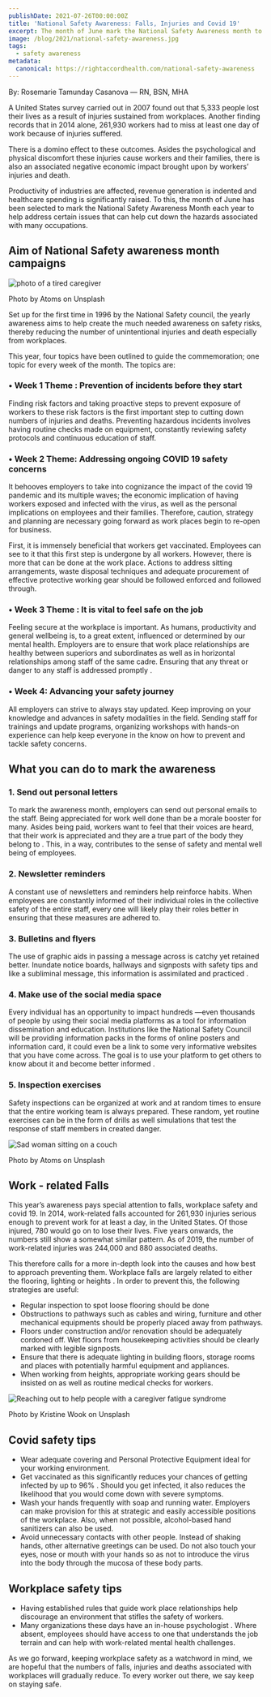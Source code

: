 ```yaml
---
publishDate: 2021-07-26T00:00:00Z
title: 'National Safety Awareness: Falls, Injuries and Covid 19'
excerpt: The month of June mark the National Safety Awareness month to help address certain issues that help prevents hazards associated with many occupations.
image: /blog/2021/national-safety-awareness.jpg
tags:
  - safety awareness
metadata:
  canonical: https://rightaccordhealth.com/national-safety-awareness
---
```



By: Rosemarie Tamunday Casanova — RN, BSN, MHA


A United States survey carried out in 2007 found out that 5,333 people lost their lives as a result of injuries sustained from workplaces. Another finding records that in 2014 alone, 261,930 workers had to miss at least one day of work because of injuries suffered.

There is a domino effect to these outcomes. Asides the psychological and physical discomfort these injuries cause workers and their families, there is also an associated negative economic impact brought upon by workers’ injuries and death.

Productivity of industries are affected, revenue generation is indented and healthcare spending is significantly raised. To this, the month of June has been selected to mark the National Safety Awareness Month each year to help address certain issues that can help cut down the hazards associated with many occupations.

Aim of National Safety awareness month campaigns
------------------------------------------------

![photo of a tired caregiver](/blog/2021/atoms-aqvLznp9MxI-unsplash.jpg)

Photo by Atoms on Unsplash

Set up for the first time in 1996 by the National Safety council, the yearly awareness aims to help create the much needed awareness on safety risks, thereby reducing the number of unintentional injuries and death especially from workplaces.

This year, four topics have been outlined to guide the commemoration; one topic for every week of the month. The topics are:

### • Week 1 Theme : Prevention of incidents before they start

Finding risk factors and taking proactive steps to prevent exposure of workers to these risk factors is the first important step to cutting down numbers of injuries and deaths. Preventing hazardous incidents involves having routine checks made on equipment, constantly reviewing safety protocols and continuous education of staff.

### • Week 2 Theme: Addressing ongoing COVID 19 safety concerns

It behooves employers to take into cognizance the impact of the covid 19 pandemic and its multiple waves; the economic implication of having workers exposed and infected with the virus, as well as the personal implications on employees and their families. Therefore, caution, strategy and planning are necessary going forward as work places begin to re-open for business.

First, it is immensely beneficial that workers get vaccinated. Employees can see to it that this first step is undergone by all workers. However, there is more that can be done at the work place. Actions to address sitting arrangements, waste disposal techniques and adequate procurement of effective protective working gear should be followed enforced and followed through.

### • Week 3 Theme : It is vital to feel safe on the job

Feeling secure at the workplace is important. As humans, productivity and general wellbeing is, to a great extent, influenced or determined by our mental health. Employers are to ensure that work place relationships are healthy between superiors and subordinates as well as in horizontal relationships among staff of the same cadre. Ensuring that any threat or danger to any staff is addressed promptly .

### • Week 4: Advancing your safety journey

All employers can strive to always stay updated. Keep improving on your knowledge and advances in safety modalities in the field. Sending staff for trainings and update programs, organizing workshops with hands-on experience can help keep everyone in the know on how to prevent and tackle safety concerns.

What you can do to mark the awareness
-------------------------------------

### 1\. Send out personal letters

To mark the awareness month, employers can send out personal emails to the staff. Being appreciated for work well done than be a morale booster for many. Asides being paid, workers want to feel that their voices are heard, that their work is appreciated and they are a true part of the body they belong to . This, in a way, contributes to the sense of safety and mental well being of employees.

### 2\. Newsletter reminders

A constant use of newsletters and reminders help reinforce habits. When employees are constantly informed of their individual roles in the collective safety of the entire staff, every one will likely play their roles better in ensuring that these measures are adhered to.

### 3\. Bulletins and flyers

The use of graphic aids in passing a message across is catchy yet retained better. Inundate notice boards, hallways and signposts with safety tips and like a subliminal message, this information is assimilated and practiced .

### 4\. Make use of the social media space

Every individual has an opportunity to impact hundreds —even thousands of people by using their social media platforms as a tool for information dissemination and education. Institutions like the National Safety Council will be providing information packs in the forms of online posters and information card, it could even be a link to some very informative websites that you have come across. The goal is to use your platform to get others to know about it and become better informed .

### 5\. Inspection exercises

Safety inspections can be organized at work and at random times to ensure that the entire working team is always prepared. These random, yet routine exercises can be in the form of drills as well simulations that test the response of staff members in created danger.

![Sad woman sitting on a couch](/blog/2021/atoms-C3rI_Fy84Wc-unsplash.jpg)

Photo by Atoms on Unsplash

Work - related Falls
--------------------

This year’s awareness pays special attention to falls, workplace safety and covid 19. In 2014, work-related falls accounted for 261,930 injuries serious enough to prevent work for at least a day, in the United States. Of those injured, 780 would go on to lose their lives. Five years onwards, the numbers still show a somewhat similar pattern. As of 2019, the number of work-related injuries was 244,000 and 880 associated deaths.

This therefore calls for a more in-depth look into the causes and how best to approach preventing them. Workplace falls are largely related to either the flooring, lighting or heights . In order to prevent this, the following strategies are useful:

*   Regular inspection to spot loose flooring should be done
*   Obstructions to pathways such as cables and wiring, furniture and other mechanical equipments should be properly placed away from pathways.
*   Floors under construction and/or renovation should be adequately cordoned off. Wet floors from housekeeping activities should be clearly marked with legible signposts.
*   Ensure that there is adequate lighting in building floors, storage rooms and places with potentially harmful equipment and appliances.
*   When working from heights, appropriate working gears should be insisted on as well as routine medical checks for workers.

![Reaching out to help people with a caregiver fatigue syndrome](/blog/2021/kristine-wook-ZyxNWi3JCto-unsplash.jpg)

Photo by Kristine Wook on Unsplash

Covid safety tips
-----------------

*   Wear adequate covering and Personal Protective Equipment ideal for your working environment.
*   Get vaccinated as this significantly reduces your chances of getting infected by up to 96% . Should you get infected, it also reduces the likelihood that you would come down with severe symptoms.
*   Wash your hands frequently with soap and running water. Employers can make provision for this at strategic and easily accessible positions of the workplace. Also, when not possible, alcohol-based hand sanitizers can also be used.
*   Avoid unnecessary contacts with other people. Instead of shaking hands, other alternative greetings can be used. Do not also touch your eyes, nose or mouth with your hands so as not to introduce the virus into the body through the mucosa of these body parts.

Workplace safety tips
---------------------

*   Having established rules that guide work place relationships help discourage an environment that stifles the safety of workers.
*   Many organizations these days have an in-house psychologist . Where absent, employees should have access to one that understands the job terrain and can help with work-related mental health challenges.

As we go forward, keeping workplace safety as a watchword in mind, we are hopeful that the numbers of falls, injuries and deaths associated with workplaces will gradually reduce. To every worker out there, we say keep on staying safe.
